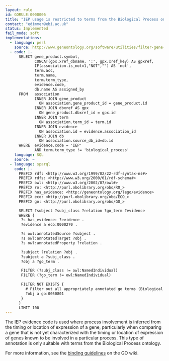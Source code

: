 ```yaml
---
layout: rule
id: GORULE:0000006
title: "IEP usage is restricted to terms from the Biological Process ontology"
contact: "edimmer@ebi.ac.uk"
status: Implemented
fail_mode: soft
implementations:
  - language: perl
    source: http://www.geneontology.org/software/utilities/filter-gene-association.pl
  - code: |-
      SELECT gene_product.symbol,
             CONCAT(gpx.xref_dbname, ':', gpx.xref_key) AS gpxref,
             IF(association.is_not=1,"NOT","") AS 'not',
             term.acc,
             term.name,
             term.term_type,
             evidence.code,
             db.name AS assigned_by
      FROM   association
             INNER JOIN gene_product
               ON association.gene_product_id = gene_product.id
             INNER JOIN dbxref AS gpx
               ON gene_product.dbxref_id = gpx.id
             INNER JOIN term
               ON association.term_id = term.id
             INNER JOIN evidence
               ON association.id = evidence.association_id
             INNER JOIN db
               ON association.source_db_id=db.id
      WHERE  evidence.code = 'IEP'
             AND term.term_type != 'biological_process'
    language: SQL
    source: ~
  - language: sparql
    code: |-
      PREFIX rdf: <http://www.w3.org/1999/02/22-rdf-syntax-ns#>
      PREFIX rdfs: <http://www.w3.org/2000/01/rdf-schema#>
      PREFIX owl: <http://www.w3.org/2002/07/owl#>
      PREFIX ro: <http://purl.obolibrary.org/obo/RO_>
      PREFIX has_evidence: <http://geneontology.org/lego/evidence>
      PREFIX eco: <http://purl.obolibrary.org/obo/ECO_>
      PREFIX go: <http://purl.obolibrary.org/obo/GO_>

      SELECT ?subject ?subj_class ?relation ?go_term ?evidence
      WHERE {
       ?s has_evidence: ?evidence .
       ?evidence a eco:0000270 .

       ?s owl:annotatedSource ?subject .
       ?s owl:annotatedTarget ?obj .
       ?s owl:annotatedProperty ?relation .

       ?subject ?relation ?obj .
       ?subject a ?subj_class .
       ?obj a ?go_term .

       FILTER (?subj_class != owl:NamedIndividual)
       FILTER (?go_term != owl:NamedIndividual)

       FILTER NOT EXISTS {
         # Filter out all appropriately annotated go terms (Biological Process)
         ?obj a go:0050801
       }
      }
      LIMIT 100
---
```

The IEP evidence code is used where process involvement is inferred from
the timing or location of expression of a gene, particularly when
comparing a gene that is not yet characterized with the timing or
location of expression of genes known to be involved in a particular
process. This type of annotation is only suitable with terms from the
Biological Process ontology.

For more information, see the [binding
guidelines](http://wiki.geneontology.org/index.php/Binding_Guidelines)
on the GO wiki.
